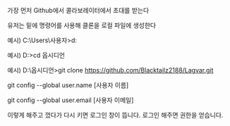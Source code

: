 
가장 먼저 Github에서 콜라보레이터에서 초대를 받는다

유저는 밑에 명령어를 사용해 클론을 로컬 파일에 생성한다

예시) C:\Users\사용자>d:

예시) D:\>cd 옵시디언

예시) D:\옵시디언>git clone https://github.com/Blacktailz2188/Lagvar.git


git config --global user.name [사용자 이름]

git config --global user.email [사용자 이메일]


이렇게 해주고 껐다가 다시 키면 로그인 창이 뜹니다. 로그인 해주면 권한을 얻습니다.